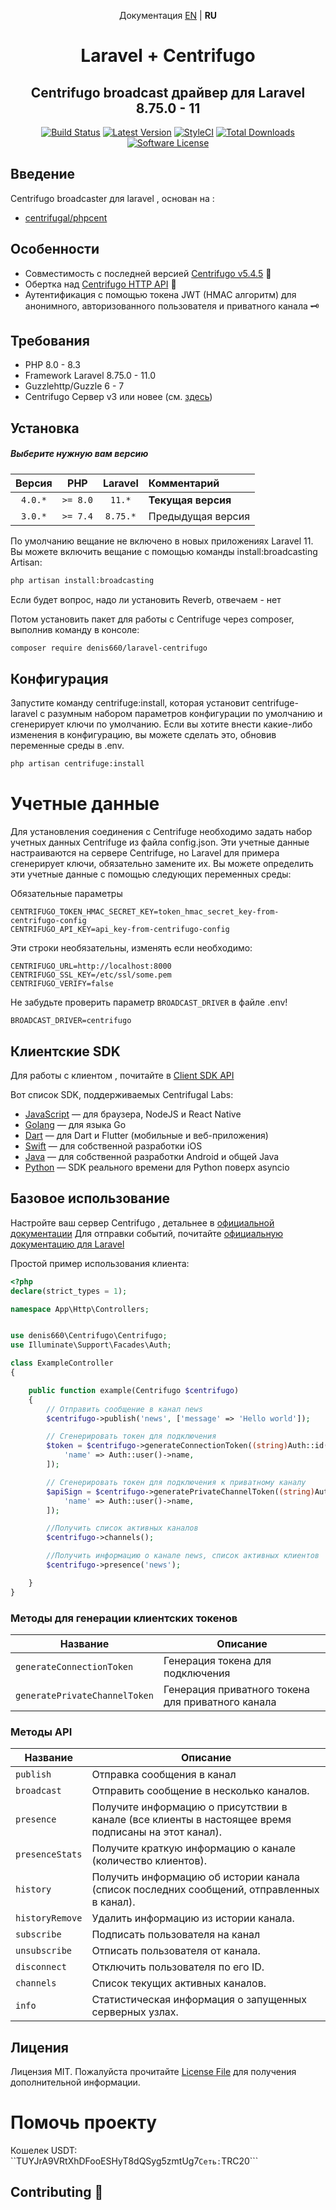 <p align="center">Документация <a href="https://github.com/denis660/laravel-centrifugo/blob/master/README.md">EN</a> | <b>RU</b></p>

<h1 align="center">Laravel + Centrifugo</h1>
<h2 align="center">Centrifugo broadcast драйвер для Laravel 8.75.0 - 11 </h2>


<p align="center">
<a href="https://github.com/denis660/laravel-centrifugo/actions/workflows/tests.yml"><img src="https://github.com/denis660/laravel-centrifugo/actions/workflows/tests.yml/badge.svg" alt="Build Status"></a>
<a href="https://github.com/denis660/laravel-centrifugo/releases"><img src="https://img.shields.io/github/release/denis660/laravel-centrifugo.svg?style=flat-square" alt="Latest Version"></a>
<a href="https://github.styleci.io/repos/324202212"><img src="https://github.styleci.io/repos/324202212/shield?branch=master" alt="StyleCI"></a>
<a href="https://packagist.org/packages/denis660/laravel-centrifugo"><img src="https://img.shields.io/packagist/dt/denis660/laravel-centrifugo.svg?style=flat-square" alt="Total Downloads"></a>
<a href="https://github.com/denis660/Centrifuge/blob/master/LICENSE"><img src="https://img.shields.io/badge/license-MIT-blue.svg" alt="Software License"></a>
</p>

## Введение
Centrifugo broadcaster для laravel , основан на :
- [centrifugal/phpcent](https://github.com/centrifugal/phpcent)

## Особенности
- Совместимость с последней версией [Centrifugo v5.4.5](https://github.com/centrifugal/centrifugo/releases/tag/v5.4.5) 🚀
- Обертка над [Centrifugo HTTP API](https://centrifugal.dev/docs/server/server_api) 🔌
- Аутентификация с помощью токена JWT (HMAC алгоритм) для анонимного, авторизованного пользователя и приватного канала 🗝️

## Требования
- PHP 8.0 - 8.3
- Framework Laravel 8.75.0 - 11.0
- Guzzlehttp/Guzzle 6 - 7
- Centrifugo Сервер v3 или новее (см. [здесь](https://github.com/centrifugal/centrifugo))

## Установка

##### Выберите нужную вам версию

| Версия  |   PHP    | Laravel |       Комментарий       |
|:----------------------:|:--------:|:-------:|:--------------------|
|        `4.0.*`         | `>= 8.0` | `11.*`   | **Текущая версия** |
|        `3.0.*`         | `>= 7.4` | `8.75.*`   | Предыдущая версия    |


По умолчанию вещание не включено в новых приложениях Laravel 11. Вы можете включить вещание с помощью команды install:broadcasting Artisan:
```bash
php artisan install:broadcasting
```
Если будет вопрос, надо ли установить Reverb, отвечаем - нет

Потом установить пакет для работы с Centrifuge через composer, выполнив команду в консоле:
```bash
composer require denis660/laravel-centrifugo
```

## Конфигурация
Запустите команду centrifuge:install, которая установит centrifuge-laravel с разумным набором параметров конфигурации по умолчанию и сгенерирует ключи по умолчанию.
Если вы хотите внести какие-либо изменения в конфигурацию, вы можете сделать это, обновив переменные среды в .env.
```bash
php artisan centrifuge:install
```

# Учетные данные
Для установления соединения с Centrifuge необходимо задать набор учетных данных Centrifuge из файла config.json.
Эти учетные данные настраиваются на сервере Centrifuge, но Laravel для примера сгенерирует ключи, обязательно замените их. Вы можете определить эти учетные данные с помощью следующих переменных среды:

Обязательные параметры
```
CENTRIFUGO_TOKEN_HMAC_SECRET_KEY=token_hmac_secret_key-from-centrifugo-config
CENTRIFUGO_API_KEY=api_key-from-centrifugo-config
```
Эти строки необязательны, изменять если необходимо:
```
CENTRIFUGO_URL=http://localhost:8000
CENTRIFUGO_SSL_KEY=/etc/ssl/some.pem
CENTRIFUGO_VERIFY=false
```

Не забудьте проверить параметр `BROADCAST_DRIVER` в файле .env!

```
BROADCAST_DRIVER=centrifugo
```

## Клиентские SDK 
Для работы с клиентом , почитайте в [Client SDK API](https://centrifugal.dev/docs/transports/client_api) 

Вот список SDK, поддерживаемых Centrifugal Labs:
- [JavaScript](https://github.com/centrifugal/centrifuge-js) — для браузера, NodeJS и React Native
- [Golang](https://github.com/centrifugal/centrifuge-go) — для языка Go
- [Dart](https://github.com/centrifugal/centrifuge-dart) — для Dart и Flutter (мобильные и веб-приложения)
- [Swift](https://github.com/centrifugal/centrifuge-swift) — для собственной разработки iOS
- [Java](https://github.com/centrifugal/centrifuge-java) — для собственной разработки Android и общей Java
- [Python](https://github.com/centrifugal/centrifuge-python) — SDK реального времени для Python поверх asyncio

## Базовое использование

Настройте ваш сервер Centrifugo , детальнее в [официальной документации](https://centrifugal.dev)
Для отправки событий, почитайте [официальную документацию для Laravel](https://laravel.com/docs/11.x/broadcasting)

 



Простой пример использования клиента:

```php
<?php
declare(strict_types = 1);

namespace App\Http\Controllers;


use denis660\Centrifugo\Centrifugo;
use Illuminate\Support\Facades\Auth;

class ExampleController
{

    public function example(Centrifugo $centrifugo)
    {
        // Отправить сообщение в канал news
        $centrifugo->publish('news', ['message' => 'Hello world']);

        // Сгенерировать токен для подключения
        $token = $centrifugo->generateConnectionToken((string)Auth::id(), 0, [
            'name' => Auth::user()->name,
        ]);

        // Сгенерировать токен для подключения к приватному каналу
        $apiSign = $centrifugo->generatePrivateChannelToken((string)Auth::id(), 'channel', time() + 5 * 60, [
            'name' => Auth::user()->name,
        ]);

        //Получить список активных каналов
        $centrifugo->channels();

        //Получить информацию о канале news, список активных клиентов
        $centrifugo->presence('news');

    }
}
```
### Методы для генерации клиентских токенов
| Название | Описание |
|------|-------------|
| ```generateConnectionToken```  | Генерация токена для подключения |
| ```generatePrivateChannelToken``` | Генерация приватного токена для приватного канала |


### Методы API

| Название | Описание |
|------|-------------|
| ```publish``` | Отправка сообщения в канал |
| ```broadcast``` | Отправить сообщение в несколько каналов. |
| ```presence``` | Получите информацию о присутствии в канале (все клиенты в настоящее время подписаны на этот канал). |
| ```presenceStats``` | Получите краткую информацию о канале (количество клиентов).|
| ```history``` | Получить информацию об истории канала (список последних сообщений, отправленных в канал). |
| ```historyRemove``` | Удалить информацию из истории канала. |
| ```subscribe``` | Подписать пользователя на канал |
| ```unsubscribe``` | Отписать пользователя от канала. |
| ```disconnect``` | Отключить пользователя по его ID. |
| ```channels``` | Cписок текущих активных каналов. |
| ```info``` | Статистическая информация о запущенных серверных узлах. |


## Лицения

Лицензия MIT. Пожалуйста прочитайте [License File](https://github.com/denis660/laravel-centrifugo/blob/master/LICENSE) для получения дополнительной информации.

# Помочь проекту
Кошелек USDT: ``TUYJrA9VRtXhDFooESHyT8dQSyg5zmtUg7```
Сеть: ```TRC20```

## Contributing 🤝

